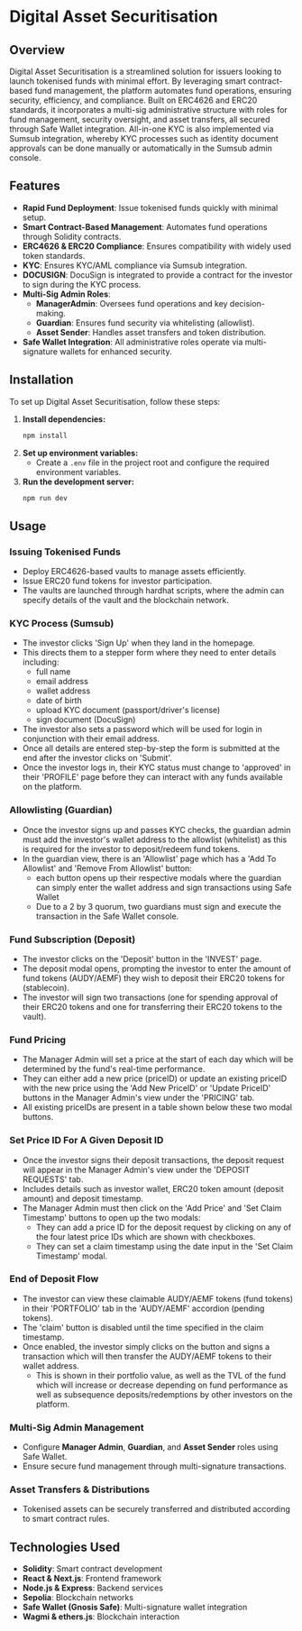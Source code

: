 # Digital Asset Securitisation

## Overview
Digital Asset Securitisation is a streamlined solution for issuers looking to launch tokenised funds with minimal effort. By leveraging smart contract-based fund management, the platform automates fund operations, ensuring security, efficiency, and compliance. Built on ERC4626 and ERC20 standards, it incorporates a multi-sig administrative structure with roles for fund management, security oversight, and asset transfers, all secured through Safe Wallet integration. All-in-one KYC is also implemented via Sumsub integration, whereby KYC processes such as identity document approvals can be done manually or automatically in the Sumsub admin console.

## Features
- **Rapid Fund Deployment**: Issue tokenised funds quickly with minimal setup.
- **Smart Contract-Based Management**: Automates fund operations through Solidity contracts.
- **ERC4626 & ERC20 Compliance**: Ensures compatibility with widely used token standards.
- **KYC**: Ensures KYC/AML compliance via Sumsub integration.
- **DOCUSIGN**: DocuSign is integrated to provide a contract for the investor to sign during the KYC process.
- **Multi-Sig Admin Roles**:
  - **ManagerAdmin**: Oversees fund operations and key decision-making.
  - **Guardian**: Ensures fund security via whitelisting (allowlist).
  - **Asset Sender**: Handles asset transfers and token distribution.
- **Safe Wallet Integration**: All administrative roles operate via multi-signature wallets for enhanced security.

## Installation
To set up Digital Asset Securitisation, follow these steps:

1. **Install dependencies:**
   ```sh
   npm install
   ```
2. **Set up environment variables:**
   - Create a `.env` file in the project root and configure the required environment variables.
3. **Run the development server:**
   ```sh
   npm run dev
   ```

## Usage
### Issuing Tokenised Funds
- Deploy ERC4626-based vaults to manage assets efficiently.
- Issue ERC20 fund tokens for investor participation.
- The vaults are launched through hardhat scripts, where the admin can specify details of the vault and the blockchain network.

### KYC Process (Sumsub)
- The investor clicks 'Sign Up' when they land in the homepage.
- This directs them to a stepper form where they need to enter details including:
  - full name
  - email address
  - wallet address
  - date of birth
  - upload KYC document (passport/driver's license)
  - sign document (DocuSign)
- The investor also sets a password which will be used for login in conjunction with their email address.
- Once all details are entered step-by-step the form is submitted at the end after the investor clicks on 'Submit'.
- Once the investor logs in, their KYC status must change to 'approved' in their 'PROFILE' page before they can interact with any funds available on the platform.

### Allowlisting (Guardian)
- Once the investor signs up and passes KYC checks, the guardian admin must add the investor's wallet address to the allowlist (whitelist) as this is required for the investor to deposit/redeem fund tokens.
- In the guardian view, there is an 'Allowlist' page which has a 'Add To Allowlist' and 'Remove From Allowlist' button:
  - each button opens up their respective modals where the guardian can simply enter the wallet address and sign transactions using Safe Wallet
  - Due to a 2 by 3 quorum, two guardians must sign and execute the transaction in the Safe Wallet console.

### Fund Subscription (Deposit)
- The investor clicks on the 'Deposit' button in the 'INVEST' page.
- The deposit modal opens, prompting the investor to enter the amount of fund tokens (AUDY/AEMF) they wish to deposit their ERC20 tokens for (stablecoin).
- The investor will sign two transactions (one for spending approval of their ERC20 tokens and one for transferring their ERC20 tokens to the vault).

### Fund Pricing
- The Manager Admin will set a price at the start of each day which will be determined by the fund's real-time performance.
- They can either add a new price (priceID) or update an existing priceID with the new price using the 'Add New PriceID' or 'Update PriceID' buttons in the Manager Admin's view under the 'PRICING' tab.
- All existing priceIDs are present in a table shown below these two modal buttons.

### Set Price ID For A Given Deposit ID
- Once the investor signs their deposit transactions, the deposit request will appear in the Manager Admin's view under the 'DEPOSIT REQUESTS' tab.
- Includes details such as investor wallet, ERC20 token amount (deposit amount) and deposit timestamp.
- The Manager Admin must then click on the 'Add Price' and 'Set Claim Timestamp' buttons to open up the two modals:
  - They can add a price ID for the deposit request by clicking on any of the four latest price IDs which are shown with checkboxes.
  - They can set a claim timestamp using the date input in the 'Set Claim Timestamp' modal.

### End of Deposit Flow
- The investor can view these claimable AUDY/AEMF tokens (fund tokens) in their 'PORTFOLIO' tab in the 'AUDY/AEMF' accordion (pending tokens).
- The 'claim' button is disabled until the time specified in the claim timestamp.
- Once enabled, the investor simply clicks on the button and signs a transaction which will then transfer the AUDY/AEMF tokens to their wallet address.
  - This is shown in their portfolio value, as well as the TVL of the fund which will increase or decrease depending on fund performance as well as subsequence deposits/redemptions by other investors on the platform.

### Multi-Sig Admin Management
- Configure **Manager Admin**, **Guardian**, and **Asset Sender** roles using Safe Wallet.
- Ensure secure fund management through multi-signature transactions.

### Asset Transfers & Distributions
- Tokenised assets can be securely transferred and distributed according to smart contract rules.

## Technologies Used
- **Solidity**: Smart contract development
- **React & Next.js**: Frontend framework
- **Node.js & Express**: Backend services
- **Sepolia**: Blockchain networks
- **Safe Wallet (Gnosis Safe)**: Multi-signature wallet integration
- **Wagmi & ethers.js**: Blockchain interaction
